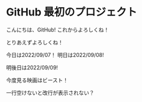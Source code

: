 # GitHub 最初のプロジェクト

こんにちは、GitHub!
これからよろしくね！

とりあえずよろしくね！

今日は2022/09/07！
明日は2022/09/08!

明後日は2022/09/09!

今度見る映画はビースト！


一行空けないと改行が表示されない？

